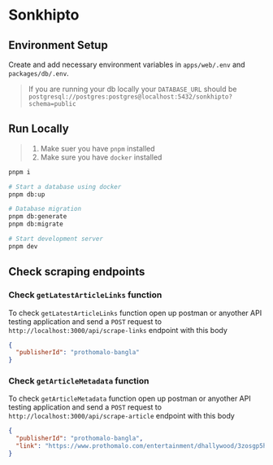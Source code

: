 # Sonkhipto

## Environment Setup

Create and add necessary environment variables in `apps/web/.env` and `packages/db/.env`.

> If you are running your db locally your `DATABASE_URL` should be `postgresql://postgres:postgres@localhost:5432/sonkhipto?schema=public`

## Run Locally

> 1. Make suer you have `pnpm` installed
> 2. Make sure you have `docker` installed

```bash
pnpm i

# Start a database using docker
pnpm db:up

# Database migration
pnpm db:generate
pnpm db:migrate

# Start development server
pnpm dev
```

## Check scraping endpoints

### Check `getLatestArticleLinks` function

To check `getLatestArticleLinks` function open up postman or anyother API testing application and send a `POST` request to `http://localhost:3000/api/scrape-links` endpoint with this body

```json
{
  "publisherId": "prothomalo-bangla"
}
```

### Check `getArticleMetadata` function

To check `getArticleMetadata` function open up postman or anyother API testing application and send a `POST` request to `http://localhost:3000/api/scrape-article` endpoint with this body

```json
{
  "publisherId": "prothomalo-bangla",
  "link": "https://www.prothomalo.com/entertainment/dhallywood/3zosgp5hpt"
}
```
